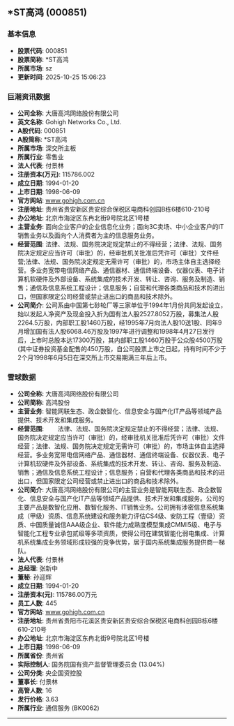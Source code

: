 ## *ST高鸿 (000851)

### 基本信息

- **股票代码**: 000851
- **股票简称**: *ST高鸿
- **所属市场**: sz
- **更新时间**: 2025-10-25 15:06:23

### 巨潮资讯数据

- **公司全称**: 大唐高鸿网络股份有限公司
- **英文名称**: Gohigh Networks Co., Ltd.
- **A股代码**: 000851
- **A股简称**: *ST高鸿
- **所属市场**: 深交所主板
- **所属行业**: 零售业
- **法人代表**: 付景林
- **注册资本(万元)**: 115786.002
- **成立日期**: 1994-01-20
- **上市日期**: 1998-06-09
- **官方网站**: www.gohigh.com.cn
- **注册地址**: 贵州省贵安新区贵安综合保税区电商科创园B栋6楼610-210号
- **办公地址**: 北京市海淀区东冉北街9号院北区1号楼
- **主营业务**: 面向企业客户的企业信息化业务；面向3C卖场、中小企业客户的IT销售业务以及面向个人消费者为主的信息服务业务。
- **经营范围**: 法律、法规、国务院决定规定禁止的不得经营；法律、法规、国务院决定规定应当许可（审批）的，经审批机关批准后凭许可（审批）文件经营;法律、法规、国务院决定规定无需许可（审批）的，市场主体自主选择经营。多业务宽带电信网络产品、通信器材、通信终端设备、仪器仪表、电子计算机软硬件及外部设备、系统集成的技术开发、转让、咨询、服务及制造、销售；通信及信息系统工程设计；信息服务；自营和代理各类商品和技术的进出口，但国家限定公司经营或禁止进出口的商品和技术除外。
- **公司简介**: 公司系由中国第七砂轮厂等三家单位于1994年1月份共同发起设立，始以发起人净资产及现金投入折为国有法人股2527.8052万股，募集法人股2264.5万股，内部职工股1460万股，经1995年7月向法人股10送1股、同年9月增加国有法人股6068.46万股及1997年进行调整和1998年4月27日发行后，上市时总股本达17300万股，其内部职工股1460万股于公众股4500万股(其中证券投资基金配售的450万股，自公司股票上市之日起，持有时间不少于2个月1998年6月5日在深交所上市交易期满三年后上市。

### 雪球数据

- **公司全称**: 大唐高鸿网络股份有限公司
- **公司简称**: 高鸿股份
- **主营业务**: 智能网联生态、政企数智化、信息安全与国产化IT产品等领域产品提供、技术开发和集成服务。
- **经营范围**: 　　法律、法规、国务院决定规定禁止的不得经营；法律、法规、国务院决定规定应当许可（审批）的，经审批机关批准后凭许可（审批）文件经营；法律、法规、国务院决定规定无需许可（审批）的，市场主体自主选择经营。多业务宽带电信网络产品、通信器材、通信终端设备、仪器仪表、电子计算机软硬件及外部设备、系统集成的技术开发、转让、咨询、服务及制造、销售；通信及信息系统工程设计；信息服务；自营和代理各类商品和技术的进出口，但国家限定公司经营或禁止进出口的商品和技术除外。
- **公司简介**: 大唐高鸿网络股份有限公司的主营业务是智能网联生态、政企数智化、信息安全与国产化IT产品等领域产品提供、技术开发和集成服务。公司的主要产品是数智化应用、数智化服务、IT销售业务。公司拥有涉密信息系统集成（甲级）资质、信息系统建设和服务能力评估CS4级、安防工程（壹级）资质、中国质量诚信AAA级企业、软件能力成熟度模型集成CMMI5级、电子与智能化工程专业承包贰级等多项资质，使得公司在建筑智能化弱电集成、计算机系统集成业务领域形成较强的竞争优势，居于国内系统集成服务提供商一梯队。
- **法人代表**: 付景林
- **总经理**: 张新中
- **董秘**: 孙迎辉
- **成立日期**: 1994-01-20
- **注册资本(元)**: 115786.00万元
- **员工人数**: 445
- **官方网站**: www.gohigh.com.cn
- **注册地址**: 贵州省贵阳市花溪区贵安新区贵安综合保税区电商科创园B栋6楼610-210号
- **办公地址**: 北京市海淀区东冉北街9号院北区1号楼
- **上市日期**: 1998-06-09
- **所属省份**: 贵州省
- **实际控制人**: 国务院国有资产监督管理委员会 (13.04%)
- **公司分类**: 央企国资控股
- **董事长**: 付景林
- **高管人数**: 16
- **发行价格**: 3.63
- **所属行业**: 通信服务 (BK0062)

---